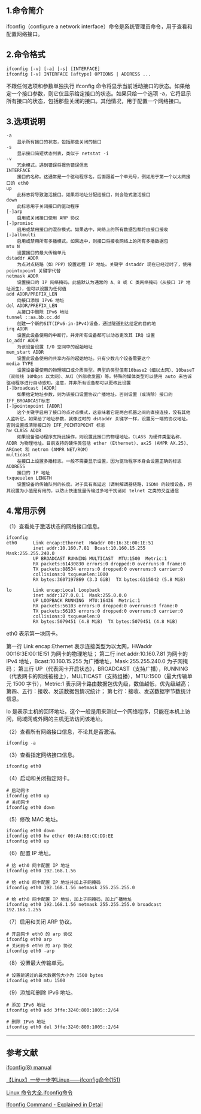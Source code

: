 ## 1.命令简介
ifconfig（configure a network interface）命令是系统管理员命令，用于查看和配置网络接口。

## 2.命令格式
```
ifconfig [-v] [-a] [-s] [INTERFACE]
ifconfig [-v] INTERFACE [aftype] OPTIONS | ADDRESS ...
```
不跟任何选项和参数单独执行 ifconfig 命令将显示当前活动接口的状态。如果给定一个接口参数，则它仅显示给定接口的状态。如果只给一个选项 -a，它将显示所有接口的状态，包括那些关闭的接口。其他情况，用于配置一个网络接口。

## 3.选项说明
```
-a
	显示所有接口的状态，包括那些关闭的接口
-s
	显示接口简短状态列表，类似于 netstat -i
-v
	冗余模式，遇到错误将报告错误信息
INTERFACE
	接口的名称。这通常是一个驱动程序名，后面跟着一个单元号，例如用于第一个以太网接口的 eth0
up
	此标志将导致激活接口。如果将地址分配给接口，则会隐式激活接口
down
	此标志用于关闭接口的驱动程序
[-]arp
	启用或关闭接口使用 ARP 协议
[-]promisc
	启用或禁用接口的混杂模式。如果选中，网络上的所有数据包都将由接口接收
[-]allmulti
	启用或禁用所有多播模式。如果选中，则接口将接收网络上的所有多播数据包
mtu N
	设置接口的最大传输单元
dstaddr ADDR
	为点对点链路（如 PPP）设置远程 IP 地址。关键字 dstaddr 现在已经过时了，使用 pointopoint 关键字代替
netmask ADDR
	设置接口的 IP 网络掩码。此值默认为通常的 A、B 或 C 类网络掩码（从接口 IP 地址派生），但可以设置为任何值
add ADDR/PREFIX_LEN
	向接口添加 IPv6 地址
del ADDR/PREFIX_LEN
	从接口中删除 IPv6 地址
tunnel ::aa.bb.cc.dd
	创建一个新的SIT(IPv6-in-IPv4)设备，通过隧道到达给定的目的地
irq ADDR
	设置此设备使用的中断行。并非所有设备都可以动态更改其 IRQ 设置
io_addr ADDR
	为该设备设置 I/O 空间中的起始地址
mem_start ADDR
	设置此设备使用的共享内存的起始地址。只有少数几个设备需要这个
media TYPE
	设置设备要使用的物理端口或介质类型。典型的类型值有10base2（细以太网）、10baseT（双绞线 10Mbps 以太网）、AUI（外部收发器）等。特殊的媒体类型可以使用 auto 来告诉驱动程序进行自动感知。注意，并非所有设备都可以更改此设置
[-]broadcast [ADDR]
	如果给定地址参数，则为该接口设置协议广播地址。否则设置（或清除）接口的 IFF_BROADCAST标志
[-]pointopoint [ADDR]
	这个关键字启用了接口的点对点模式，这意味着它是两台机器之间的直接连接，没有其他人监听它。如果给了地址参数，就像过时的 dstaddr 关键字一样，设置另一端的协议地址。否则设置或清除接口的 IFF_POINTOPOINT 标志
hw CLASS ADDR
	如果设备驱动程序支持此操作，则设置此接口的物理地址。CLASS 为硬件类型名称，ADDR 为物理地址。目前支持的硬件类包括 ether (Ethernet)、ax25 (AMPR AX.25)、ARCnet 和 netrom (AMPR NET/ROM)
multicast
	在接口上设置多播标志。一般不需要显示设置，因为驱动程序本身会设置正确的标志
ADDRESS
	接口的 IP 地址
txqueuelen LENGTH
	设置设备的传输队列的长度。对于具有高延迟（调制解调器链路，ISDN）的较慢设备，将其设置为小值是有用的，以防止快速批量传输过多地干扰诸如 telnet 之类的交互通信
```
## 4.常用示例
（1）查看处于激活状态的网络接口信息。
```
ifconfig
eth0      Link encap:Ethernet  HWaddr 00:16:3E:00:1E:51  
          inet addr:10.160.7.81  Bcast:10.160.15.255  Mask:255.255.240.0
          UP BROADCAST RUNNING MULTICAST  MTU:1500  Metric:1
          RX packets:61430830 errors:0 dropped:0 overruns:0 frame:0
          TX packets:88534 errors:0 dropped:0 overruns:0 carrier:0
          collisions:0 txqueuelen:1000
          RX bytes:3607197869 (3.3 GiB)  TX bytes:6115042 (5.8 MiB)

lo        Link encap:Local Loopback  
          inet addr:127.0.0.1  Mask:255.0.0.0
          UP LOOPBACK RUNNING  MTU:16436  Metric:1
          RX packets:56103 errors:0 dropped:0 overruns:0 frame:0
          TX packets:56103 errors:0 dropped:0 overruns:0 carrier:0
          collisions:0 txqueuelen:0
          RX bytes:5079451 (4.8 MiB)  TX bytes:5079451 (4.8 MiB)
```
eth0 表示第一块网卡。

第一行 Link encap:Ethernet 表示连接类型为以太网，HWaddr 00:16:3E:00:1E:51 为网卡的物理地址；
第二行 inet addr:10.160.7.81 为网卡的 IPv4 地址，Bcast:10.160.15.255 为广播地址，Mask:255.255.240.0 为子网掩码；
第三行 UP（代表网卡开启状态），BROADCAST（支持广播），RUNNING（代表网卡的网线被接上），MULTICAST（支持组播），MTU:1500（最大传输单元 1500 字节），Metric:1 表示网卡路由数据包优先级，数值越低，优先级越高；
第四、五行：接收、发送数据包情况统计；
第七行：接收、发送数据字节数统计信息。

lo 是表示主机的回环地址，这个一般是用来测试一个网络程序，只能在本机上访问，局域网或外网的主机无法访问该地址。

（2）查看所有网络接口信息，不论其是否激活。
```
ifconfig -a
```
（3）查看指定网络接口信息。
```
ifconfig eth0
```
（4）启动和关闭指定网卡。
```
# 启动网卡
ifconfig eth0 up
# 关闭网卡
ifconfig eth0 down
```
（5）修改 MAC 地址。
```
ifconfig eth0 down
ifconfig eth0 hw ether 00:AA:BB:CC:DD:EE
ifconfig eth0 up
```
（6）配置 IP 地址。
```
# 给 eth0 网卡配置 IP 地址
ifconfig eth0 192.168.1.56

# 给 eth0 网卡配置 IP 地址并加上子网掩码
ifconfig eth0 192.168.1.56 netmask 255.255.255.0 

# 给 eth0 网卡配置 IP 地址，加上子网掩码，加上广播地址
ifconfig eth0 192.168.1.56 netmask 255.255.255.0 broadcast 192.168.1.255
```
（7）启用和关闭 ARP 协议。
```
# 开启网卡 eth0 的 arp 协议
ifconfig eth0 arp
# 关闭网卡 eth0 的 arp 协议
ifconfig eth0 -arp
```
（8）设置最大传输单元。
```
# 设置能通过的最大数据包大小为 1500 bytes
ifconfig eth0 mtu 1500
```
（9）添加和删除 IPv6 地址。
```
# 添加 IPv6 地址
ifconfig eth0 add 3ffe:3240:800:1005::2/64

# 删除 IPv6 地址
ifconfig eth0 del 3ffe:3240:800:1005::2/64
```

---
## 参考文献
[ifconfig(8) manual](http://www.man7.org/linux/man-pages/man8/ifconfig.8.html)

[【Linux】一步一步学Linux——ifconfig命令(151)](https://blog.csdn.net/dengjin20104042056/article/details/99709841)

[Linux 命令大全.ifconfig命令](https://man.linuxde.net/ifconfig)

[Ifconfig Command - Explained in Detail](http://www.aboutlinux.info/2006/11/ifconfig-dissected-and-demystified.html)
